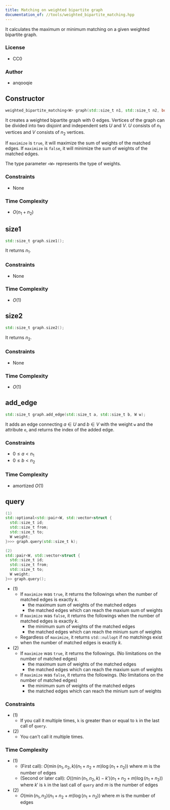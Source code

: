 ```yaml
---
title: Matching on weighted bipartite graph
documentation_of: //tools/weighted_bipartite_matching.hpp
---
```


It calculates the maximum or minimum matching on a given weighted bipartite graph.

### License
- CC0

### Author
- anqooqie

## Constructor
```cpp
weighted_bipartite_matching<W> graph(std::size_t n1, std::size_t n2, bool maximize);
```

It creates a weighted bipartite graph with $0$ edges.
Vertices of the graph can be divided into two disjoint and independent sets $U$ and $V$.
$U$ consists of $n_1$ vertices and $V$ consists of $n_2$ vertices.

If `maximize` is `true`, it will maximize the sum of weights of the matched edges.
If `maximize` is `false`, it will minimize the sum of weights of the matched edges.

The type parameter `<W>` represents the type of weights.

### Constraints
- None

### Time Complexity
- $O(n_1 + n_2)$

## size1
```cpp
std::size_t graph.size1();
```

It returns $n_1$.

### Constraints
- None

### Time Complexity
- $O(1)$

## size2
```cpp
std::size_t graph.size2();
```

It returns $n_2$.

### Constraints
- None

### Time Complexity
- $O(1)$

## add_edge
```cpp
std::size_t graph.add_edge(std::size_t a, std::size_t b, W w);
```

It adds an edge connecting $a \in U$ and $b \in V$ with the weight `w` and the attribute `e`, and returns the index of the added edge.

### Constraints
- $0 \leq a < n_1$
- $0 \leq b < n_2$

### Time Complexity
- amortized $O(1)$

## query
```cpp
(1)
std::optional<std::pair<W, std::vector<struct {
  std::size_t id;
  std::size_t from;
  std::size_t to;
  W weight;
}>>> graph.query(std::size_t k);

(2)
std::pair<W, std::vector<struct {
  std::size_t id;
  std::size_t from;
  std::size_t to;
  W weight;
}>> graph.query();
```

- (1)
    - If `maximize` was `true`, it returns the followings when the number of matched edges is exactly $k$.
        - the maximum sum of weights of the matched edges
        - the matched edges which can reach the maxium sum of weights
    - If `maximize` was `false`, it returns the followings when the number of matched edges is exactly $k$.
        - the minimum sum of weights of the matched edges
        - the matched edges which can reach the minium sum of weights
    - Regardless of `maximize`, it returns `std::nullopt` if no matchings exist when the number of matched edges is exactly $k$.
- (2)
    - If `maximize` was `true`, it returns the followings. (No limitations on the number of matched edges)
        - the maximum sum of weights of the matched edges
        - the matched edges which can reach the maxium sum of weights
    - If `maximize` was `false`, it returns the followings. (No limitations on the number of matched edges)
        - the minimum sum of weights of the matched edges
        - the matched edges which can reach the minium sum of weights

### Constraints
- (1)
    - If you call it multiple times, `k` is greater than or equal to `k` in the last call of `query`.
- (2)
    - You can't call it multiple times.

### Time Complexity
- (1)
    - (First call): $O(\min(n_1, n_2, k) (n_1 + n_2 + m) \log (n_1 + n_2))$ where $m$ is the number of edges
    - (Second or later call): $O((\min(n_1, n_2, k) - k') (n_1 + n_2 + m) \log (n_1 + n_2))$ where $k'$ is `k` in the last call of `query` and $m$ is the number of edges
- (2)
    - $O(\min(n_1, n_2) (n_1 + n_2 + m) \log (n_1 + n_2))$ where $m$ is the number of edges

